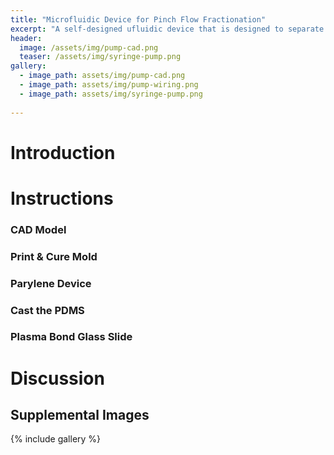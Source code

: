 ```yaml
---
title: "Microfluidic Device for Pinch Flow Fractionation"
excerpt: "A self-designed ufluidic device that is designed to separate molecules of 125-150 um and 425-500um in solution."
header:
  image: /assets/img/pump-cad.png
  teaser: /assets/img/syringe-pump.png 
gallery:
  - image_path: assets/img/pump-cad.png
  - image_path: assets/img/pump-wiring.png
  - image_path: assets/img/syringe-pump.png
   
---
```


# Introduction





# Instructions

### CAD Model

### Print & Cure Mold

### Parylene Device

### Cast the PDMS

### Plasma Bond Glass Slide



# Discussion


## Supplemental Images
{% include gallery %}
